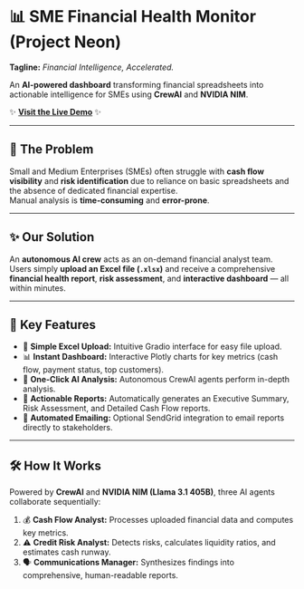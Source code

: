 # 📊 SME Financial Health Monitor (Project Neon)

**Tagline:** _Financial Intelligence, Accelerated._

An **AI-powered dashboard** transforming financial spreadsheets into actionable intelligence for SMEs using **CrewAI** and **NVIDIA NIM**.

✨ **[Visit the Live Demo](https://bitan09-neon.hf.space/)** ✨

---

## 🎯 The Problem
Small and Medium Enterprises (SMEs) often struggle with **cash flow visibility** and **risk identification** due to reliance on basic spreadsheets and the absence of dedicated financial expertise.  
Manual analysis is **time-consuming** and **error-prone**.

---

## ✨ Our Solution
An **autonomous AI crew** acts as an on-demand financial analyst team.  
Users simply **upload an Excel file (`.xlsx`)** and receive a comprehensive **financial health report**, **risk assessment**, and **interactive dashboard** — all within minutes.

---

## 🚀 Key Features
- 📂 **Simple Excel Upload:** Intuitive Gradio interface for easy file upload.  
- 📊 **Instant Dashboard:** Interactive Plotly charts for key metrics (cash flow, payment status, top customers).  
- 🤖 **One-Click AI Analysis:** Autonomous CrewAI agents perform in-depth analysis.  
- 🧾 **Actionable Reports:** Automatically generates an Executive Summary, Risk Assessment, and Detailed Cash Flow reports.  
- 📧 **Automated Emailing:** Optional SendGrid integration to email reports directly to stakeholders.  

---

## 🛠️ How It Works
Powered by **CrewAI** and **NVIDIA NIM (Llama 3.1 405B)**, three AI agents collaborate sequentially:

1. 💰 **Cash Flow Analyst:** Processes uploaded financial data and computes key metrics.  
2. ⚠️ **Credit Risk Analyst:** Detects risks, calculates liquidity ratios, and estimates cash runway.  
3. 🗣️ **Communications Manager:** Synthesizes findings into comprehensive, human-readable reports.


